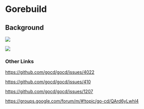# Gorebuild


## Background


![](doc/img/vsm.png)

![](doc/img/failure.png)


### Other Links


https://github.com/gocd/gocd/issues/4022

https://github.com/gocd/gocd/issues/410

https://github.com/gocd/gocd/issues/1207

https://groups.google.com/forum/m/#!topic/go-cd/QArd6yLwhl4
